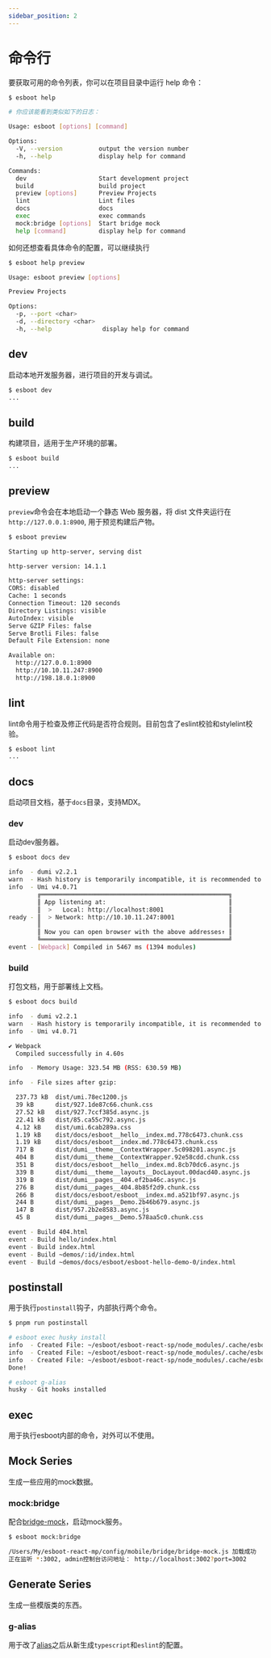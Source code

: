 ```yaml
---
sidebar_position: 2
---
```


# 命令行

要获取可用的命令列表，你可以在项目目录中运行 help 命令：

```bash
$ esboot help

# 你应该能看到类似如下的日志：

Usage: esboot [options] [command]

Options:
  -V, --version          output the version number
  -h, --help             display help for command

Commands:
  dev                    Start development project
  build                  build project
  preview [options]      Preview Projects
  lint                   Lint files
  docs                   docs
  exec                   exec commands
  mock:bridge [options]  Start bridge mock
  help [command]         display help for command
```

如何还想查看具体命令的配置，可以继续执行

```bash
$ esboot help preview

Usage: esboot preview [options]

Preview Projects

Options:
  -p, --port <char>
  -d, --directory <char>
  -h, --help              display help for command
```

## dev

启动本地开发服务器，进行项目的开发与调试。

```bash
$ esboot dev
...
```

## build

构建项目，适用于生产环境的部署。

```bash
$ esboot build
...
```

## preview

`preview`命令会在本地启动一个静态 Web 服务器，将 dist 文件夹运行在 `http://127.0.0.1:8900`, 用于预览构建后产物。

```bash
$ esboot preview

Starting up http-server, serving dist

http-server version: 14.1.1

http-server settings: 
CORS: disabled
Cache: 1 seconds
Connection Timeout: 120 seconds
Directory Listings: visible
AutoIndex: visible
Serve GZIP Files: false
Serve Brotli Files: false
Default File Extension: none

Available on:
  http://127.0.0.1:8900
  http://10.10.11.247:8900
  http://198.18.0.1:8900
```

## lint

lint命令用于检查及修正代码是否符合规则。目前包含了eslint校验和stylelint校验。

```bash
$ esboot lint
...
```

## docs

启动项目文档，基于`docs`目录，支持MDX。

### dev

启动dev服务器。

```bash
$ esboot docs dev

info  - dumi v2.2.1
warn  - Hash history is temporarily incompatible, it is recommended to use browser history for now.
info  - Umi v4.0.71
        ╔════════════════════════════════════════════════════╗
        ║ App listening at:                                  ║
        ║  >   Local: http://localhost:8001                  ║
ready - ║  > Network: http://10.10.11.247:8001               ║
        ║                                                    ║
        ║ Now you can open browser with the above addresses↑ ║
        ╚════════════════════════════════════════════════════╝
event - [Webpack] Compiled in 5467 ms (1394 modules)
```

### build

打包文档，用于部署线上文档。

```bash
$ esboot docs build

info  - dumi v2.2.1
warn  - Hash history is temporarily incompatible, it is recommended to use browser history for now.
info  - Umi v4.0.71

✔ Webpack
  Compiled successfully in 4.60s

info  - Memory Usage: 323.54 MB (RSS: 630.59 MB)

info  - File sizes after gzip:

  237.73 kB  dist/umi.78ec1200.js
  39 kB      dist/927.1de87c66.chunk.css
  27.52 kB   dist/927.7ccf385d.async.js
  22.41 kB   dist/85.ca55c792.async.js
  4.12 kB    dist/umi.6cab289a.css
  1.19 kB    dist/docs/esboot__hello__index.md.778c6473.chunk.css
  1.19 kB    dist/docs/esboot__index.md.778c6473.chunk.css
  717 B      dist/dumi__theme__ContextWrapper.5c098201.async.js
  404 B      dist/dumi__theme__ContextWrapper.92e58cdd.chunk.css
  351 B      dist/docs/esboot__hello__index.md.8cb70dc6.async.js
  339 B      dist/dumi__theme__layouts__DocLayout.00dacd40.async.js
  319 B      dist/dumi__pages__404.ef2ba46c.async.js
  276 B      dist/dumi__pages__404.8b85f2d9.chunk.css
  266 B      dist/docs/esboot/esboot__index.md.a521bf97.async.js
  244 B      dist/dumi__pages__Demo.2b46b679.async.js
  147 B      dist/957.2b2e8583.async.js
  45 B       dist/dumi__pages__Demo.578aa5c0.chunk.css

event - Build 404.html
event - Build hello/index.html
event - Build index.html
event - Build ~demos/:id/index.html
event - Build ~demos/docs/esboot/esboot-hello-demo-0/index.html
```

## postinstall

用于执行`postinstall`钩子，内部执行两个命令。

```sh
$ pnpm run postinstall

# esboot exec husky install
info  - Created File: ~/esboot/esboot-react-sp/node_modules/.cache/esboot/eslint/index.js.
info  - Created File: ~/esboot/esboot-react-sp/node_modules/.cache/esboot/typescript/esboot.d.ts.
info  - Created File: ~/esboot/esboot-react-sp/node_modules/.cache/esboot/typescript/tsconfig.json.
Done!

# esboot g-alias
husky - Git hooks installed
```

## exec

用于执行esboot内部的命令，对外可以不使用。

## Mock Series

生成一些应用的mock数据。

### mock\:bridge

配合[bridge-mock](http://asset.web.dz/ld/bridge-mock/#/)，启动mock服务。

```sh
$ esboot mock:bridge

/Users/My/esboot-react-mp/config/mobile/bridge/bridge-mock.js 加载成功
正在监听 *:3002, admin控制台访问地址： http://localhost:3002?port=3002
```

## Generate Series

生成一些模版类的东西。

### g-alias

用于改了[alias](/docs/esboot/guides/config#alias)之后从新生成`typescript`和`eslint`的配置。
